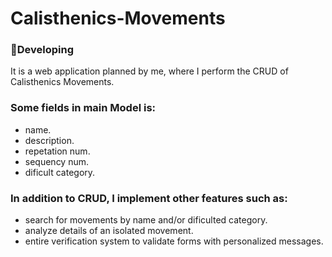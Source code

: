 # Calisthenics-Movements

<h3>🔧Developing</h3>

It is a web application planned by me, where I perform the CRUD of Calisthenics Movements.

<h3>Some fields in main Model is:</h3>

+ name.
+ description.
+ repetation num.
+ sequency num.
+ dificult category.

<h3>In addition to CRUD, I implement other features such as:</h3>

+ search for movements by name and/or dificulted category.
+ analyze details of an isolated movement.
+ entire verification system to validate forms with personalized messages.
